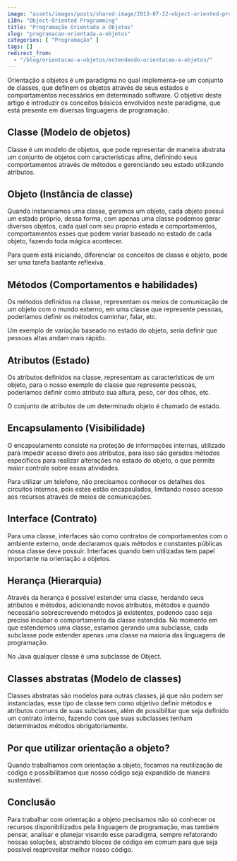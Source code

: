 ```yaml
---
image: "assets/images/posts/shared-image/2013-07-22-object-oriented-programming.jpg"
i18n: "Object-Oriented Programming"
title: "Programação Orientada a Objetos"
slug: "programacao-orientada-a-objetos"
categories: [ "Programação" ]
tags: []
redirect_from:
  - "/blog/orientacao-a-objetos/entendendo-orientacao-a-objetos/"
---
```

Orientação a objetos é um paradigma no qual implementa-se um conjunto de classes, que definem os objetos através de seus estados e comportamentos necessários em determinado software. O objetivo deste artigo é introduzir os conceitos básicos envolvidos neste paradigma, que está presente em diversas linguagens de programação.

## Classe (Modelo de objetos)

Classe é um modelo de objetos, que pode representar de maneira abstrata um conjunto de objetos com características afins, definindo seus comportamentos através de métodos e gerenciando seu estado utilizando atributos.

## Objeto (Instância de classe)

Quando instanciamos uma classe, geramos um objeto, cada objeto possui um estado próprio, dessa forma, com apenas uma classe podemos gerar diversos objetos, cada qual com seu próprio estado e comportamentos, comportamentos esses que podem variar baseado no estado de cada objeto, fazendo toda mágica acontecer.

Para quem está iniciando, diferenciar os conceitos de classe e objeto, pode ser uma tarefa bastante reflexiva.

## Métodos (Comportamentos e habilidades)

Os métodos definidos na classe, representam os meios de comunicação de um objeto com o mundo externo, em uma classe que represente pessoas, poderíamos definir os métodos caminhar, falar, etc.

Um exemplo de variação baseado no estado do objeto, seria definir que pessoas altas andam mais rápido.

## Atributos (Estado)

Os atributos definidos na classe, representam as características de um objeto, para o nosso exemplo de classe que represente pessoas, poderíamos definir como atributo sua altura, peso, cor dos olhos, etc.

O conjunto de atributos de um determinado objeto é chamado de estado.

## Encapsulamento (Visibilidade)

O encapsulamento consiste na proteção de informações internas, utilizado para impedir acesso direto aos atributos, para isso são gerados métodos específicos para realizar alterações no estado do objeto, o que permite maior controle sobre essas atividades.

Para utilizar um telefone, não precisamos conhecer os detalhes dos circuitos internos, pois estes estão encapsulados, limitando nosso acesso aos recursos através de meios de comunicações.

## Interface (Contrato)

Para uma classe, interfaces são como contratos de comportamentos com o ambiente externo, onde declaramos quais métodos e constantes públicas nossa classe deve possuir. Interfaces quando bem utilizadas tem papel importante na orientação a objetos.

## Herança (Hierarquia)

Através da herança é possível estender uma classe, herdando seus atributos e métodos, adicionando novos atributos, métodos e quando necessário sobrescrevendo métodos já existentes, podendo caso seja preciso incubar o comportamento da classe estendida. No momento em que estendemos uma classe, estamos gerando uma subclasse, cada subclasse pode estender apenas uma classe na maioria das linguagens de programação.

No Java qualquer classe é uma subclasse de Object.

## Classes abstratas (Modelo de classes)

Classes abstratas são modelos para outras classes, já que não podem ser instanciadas, esse tipo de classe tem como objetivo definir métodos e atributos comuns de suas subclasses, além de possibilitar que seja definido um contrato interno, fazendo com que suas subclasses tenham determinados métodos obrigatoriamente.

## Por que utilizar orientação a objeto?

Quando trabalhamos com orientação a objeto, focamos na reutilização de código e possibilitamos que nosso código seja expandido de maneira sustentável.

## Conclusão

Para trabalhar com orientação a objeto precisamos não só conhecer os recursos disponibilizados pela linguagem de programação, mas também pensar, analisar e planejar visando esse paradigma, sempre refatorando nossas soluções, abstraindo blocos de código em comum para que seja possível reaproveitar melhor nosso código.